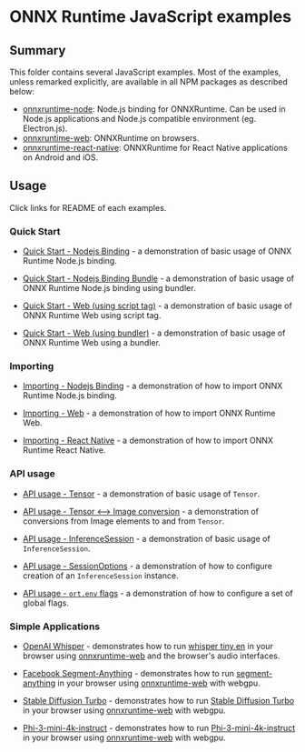 # ONNX Runtime JavaScript examples

## Summary

This folder contains several JavaScript examples. Most of the examples, unless remarked explicitly, are available in all NPM packages as described below:

- [onnxruntime-node](https://github.com/microsoft/onnxruntime/tree/master/js/node): Node.js binding for ONNXRuntime. Can be used in Node.js applications and Node.js compatible environment (eg. Electron.js).
- [onnxruntime-web](https://github.com/microsoft/onnxruntime/tree/master/js/web): ONNXRuntime on browsers.
- [onnxruntime-react-native](https://github.com/microsoft/onnxruntime/tree/master/js/react_native): ONNXRuntime for React Native applications on Android and iOS.

## Usage

Click links for README of each examples.

### Quick Start

* [Quick Start - Nodejs Binding](quick-start_onnxruntime-node) - a demonstration of basic usage of ONNX Runtime Node.js binding.

* [Quick Start - Nodejs Binding Bundle](quick-start_onnxruntime-node-bundler) - a demonstration of basic usage of ONNX Runtime Node.js binding using bundler.

* [Quick Start - Web (using script tag)](quick-start_onnxruntime-web-script-tag) - a demonstration of basic usage of ONNX Runtime Web using script tag.

* [Quick Start - Web (using bundler)](quick-start_onnxruntime-web-bundler) - a demonstration of basic usage of ONNX Runtime Web using a bundler.

### Importing

* [Importing - Nodejs Binding](importing_onnxruntime-node) - a demonstration of how to import ONNX Runtime Node.js binding.

* [Importing - Web](importing_onnxruntime-web) - a demonstration of how to import ONNX Runtime Web.

* [Importing - React Native](importing_onnxruntime-react-native) - a demonstration of how to import ONNX Runtime React Native.

### API usage

* [API usage - Tensor](api-usage_tensor) - a demonstration of basic usage of `Tensor`.

* [API usage - Tensor <--> Image conversion](api-usage-tensor-image) - a demonstration of conversions from Image elements to and from `Tensor`.

* [API usage - InferenceSession](api-usage_inference-session) - a demonstration of basic usage of `InferenceSession`.

* [API usage - SessionOptions](api-usage_session-options) - a demonstration of how to configure creation of an `InferenceSession` instance.

* [API usage - `ort.env` flags](api-usage_ort-env-flags) - a demonstration of how to configure a set of global flags.

### Simple Applications

* [OpenAI Whisper](ort-whisper) - demonstrates how to run [whisper tiny.en](https://github.com/openai/whisper) in your browser using [onnxruntime-web](https://github.com/microsoft/onnxruntime) and the browser's audio interfaces.

* [Facebook Segment-Anything](segment-anything) - demonstrates how to run [segment-anything](https://github.com/facebookresearch/segment-anything) in your browser using [onnxruntime-web](https://github.com/microsoft/onnxruntime/js) with webgpu.

* [Stable Diffusion Turbo](sd-turbo) - demonstrates how to run [Stable Diffusion Turbo](https://huggingface.co/stabilityai/sd-turbo) in your browser using [onnxruntime-web](https://github.com/microsoft/onnxruntime/js) with webgpu.

* [Phi-3-mini-4k-instruct](chat) - demonstrates how to run [Phi-3-mini-4k-instruct](https://huggingface.co/microsoft/Phi-3-mini-4k-instruct) in your browser using [onnxruntime-web](https://github.com/microsoft/onnxruntime/js) with webgpu.

